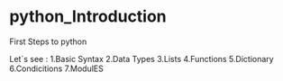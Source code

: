 # python_Introduction
First Steps to python

Let´s see :
 1.Basic Syntax
 2.Data Types
 3.Lists
 4.Functions
 5.Dictionary
 6.Condicitions
 7.ModulES

